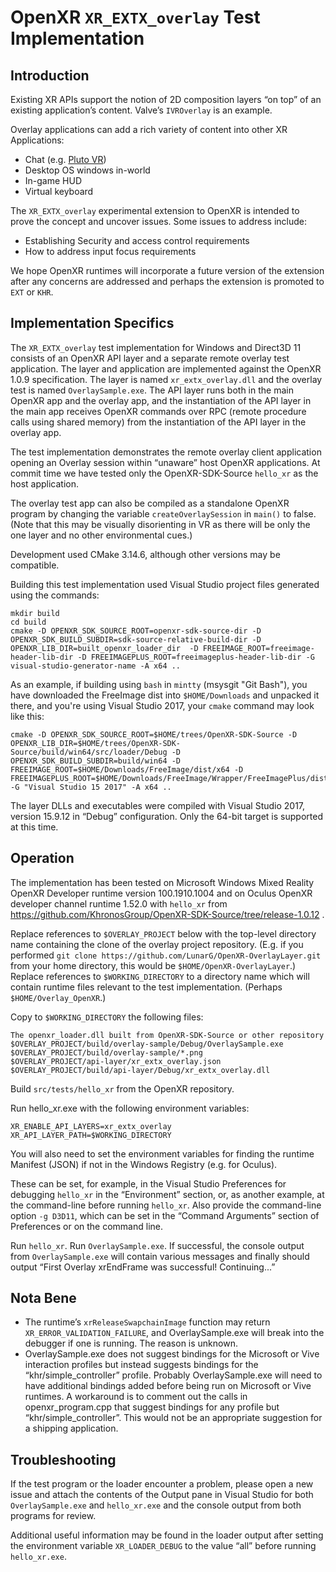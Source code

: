 <!-- Copyright 2020-2021 LunarG, Inc. -->
<!-- Copyright 2020-2021 PlutoVR Inc. -->
<!-- SPDX-License-Identifier: Apache-2.0 -->

# OpenXR `XR_EXTX_overlay` Test Implementation

## Introduction 

Existing XR APIs support the notion of 2D composition layers “on top” of an existing application’s content.  Valve’s `IVROverlay` is an example.

Overlay applications can add a rich variety of content into other XR Applications:
* Chat (e.g. [Pluto VR](https://www.plutovr.com/))
* Desktop OS windows in-world
* In-game HUD
* Virtual keyboard

The `XR_EXTX_overlay` experimental extension to OpenXR is intended to prove the concept and uncover issues.  Some issues to address include:
* Establishing Security and access control requirements
* How to address input focus requirements

We hope OpenXR runtimes will incorporate a future version of the extension after any concerns are addressed and perhaps the extension is promoted to `EXT` or `KHR`.

## Implementation Specifics

The `XR_EXTX_overlay` test implementation for Windows and Direct3D 11 consists of an OpenXR API layer and a separate remote overlay test application.  The layer and application are implemented against the OpenXR 1.0.9 specification.  The layer is named `xr_extx_overlay.dll` and the overlay test is named `OverlaySample.exe`.  The API layer runs both in the main OpenXR app and the overlay app, and the instantiation of the API layer in the main app receives OpenXR commands over RPC (remote procedure calls using shared memory) from the instantiation of the API layer in the overlay app.

The test implementation demonstrates the remote overlay client application opening an Overlay session within “unaware” host OpenXR applications.  At commit time we have tested only the OpenXR-SDK-Source `hello_xr` as the host application.

The overlay test app can also be compiled as a standalone OpenXR program by changing the variable `createOverlaySession` in `main()` to false.  (Note that this may be visually disorienting in VR as there will be only the one layer and no other environmental cues.)

Development used CMake 3.14.6, although other versions may be compatible.

Building this test implementation used Visual Studio project files generated using the commands:

```
mkdir build
cd build
cmake -D OPENXR_SDK_SOURCE_ROOT=openxr-sdk-source-dir -D OPENXR_SDK_BUILD_SUBDIR=sdk-source-relative-build-dir -D OPENXR_LIB_DIR=built_openxr_loader_dir  -D FREEIMAGE_ROOT=freeimage-header-lib-dir -D FREEIMAGEPLUS_ROOT=freeimageplus-header-lib-dir -G visual-studio-generator-name -A x64 ..
```

As an example, if building using `bash` in `mintty` (msysgit "Git Bash"), you have downloaded the FreeImage dist into `$HOME/Downloads` and unpacked it there, and you're using Visual Studio 2017, your `cmake` command may look like this:

```
cmake -D OPENXR_SDK_SOURCE_ROOT=$HOME/trees/OpenXR-SDK-Source -D OPENXR_LIB_DIR=$HOME/trees/OpenXR-SDK-Source/build/win64/src/loader/Debug -D OPENXR_SDK_BUILD_SUBDIR=build/win64 -D FREEIMAGE_ROOT=$HOME/Downloads/FreeImage/dist/x64 -D FREEIMAGEPLUS_ROOT=$HOME/Downloads/FreeImage/Wrapper/FreeImagePlus/dist/x64 -G "Visual Studio 15 2017" -A x64 ..
```

The layer DLLs and executables were compiled with Visual Studio 2017, version 15.9.12 in “Debug” configuration.  Only the 64-bit target is supported at this time.

## Operation

The implementation has been tested on Microsoft Windows Mixed Reality OpenXR Developer runtime version 100.1910.1004 and on Oculus OpenXR developer channel runtime 1.52.0 with `hello_xr` from https://github.com/KhronosGroup/OpenXR-SDK-Source/tree/release-1.0.12 .

Replace references to `$OVERLAY_PROJECT` below with the top-level directory name containing the clone of the overlay project repository.  (E.g. if you performed `git clone https://github.com/LunarG/OpenXR-OverlayLayer.git` from your home directory, this would be `$HOME/OpenXR-OverlayLayer`.)  Replace references to `$WORKING_DIRECTORY` to a directory name which will contain runtime files relevant to the test implementation.  (Perhaps `$HOME/Overlay_OpenXR`.)

Copy to `$WORKING_DIRECTORY` the following files:

```
The openxr_loader.dll built from OpenXR-SDK-Source or other repository
$OVERLAY_PROJECT/build/overlay-sample/Debug/OverlaySample.exe
$OVERLAY_PROJECT/build/overlay-sample/*.png
$OVERLAY_PROJECT/api-layer/xr_extx_overlay.json
$OVERLAY_PROJECT/build/api-layer/Debug/xr_extx_overlay.dll
```

Build `src/tests/hello_xr` from the OpenXR repository.

Run hello_xr.exe with the following environment variables:

```
XR_ENABLE_API_LAYERS=xr_extx_overlay
XR_API_LAYER_PATH=$WORKING_DIRECTORY
```

You will also need to set the environment variables for finding the runtime Manifest (JSON) if not in the Windows Registry (e.g. for Oculus).

These can be set, for example, in the Visual Studio Preferences for debugging `hello_xr` in the “Environment” section, or, as another example, at the command-line before running `hello_xr`.  Also provide the command-line option `-g D3D11`, which can be set in the “Command Arguments” section of Preferences or on the command line.

Run `hello_xr`.  Run `OverlaySample.exe`.  If successful, the console output from `OverlaySample.exe` will contain various messages and finally should output “First Overlay xrEndFrame was successful!  Continuing...”

## Nota Bene

* The runtime’s `xrReleaseSwapchainImage` function may return `XR_ERROR_VALIDATION_FAILURE`, and OverlaySample.exe will break into the debugger if one is running. The reason is unknown.
* OverlaySample.exe does not suggest bindings for the Microsoft or Vive interaction profiles but instead suggests bindings for the “khr/simple_controller” profile. Probably OverlaySample.exe will need to have additional bindings added before being run on Microsoft or Vive runtimes. A workaround is to comment out the calls in openxr_program.cpp that suggest bindings for any profile but “khr/simple_controller”. This would not be an appropriate suggestion for a shipping application.

## Troubleshooting

If the test program or the loader encounter a problem, please open a new issue and attach the contents of the Output pane in Visual Studio for both `OverlaySample.exe` and `hello_xr.exe` and the console output from both programs for review.

Additional useful information may be found in the loader output after setting the environment variable `XR_LOADER_DEBUG` to the value “all” before running `hello_xr.exe`.

